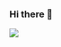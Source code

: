 ### Hi there 👋
<img align="center" src="https://github-readme-stats.vercel.app/api/<CARD_TYPE>/?username=<alejandroatacho>&theme=<THEME_NAME>" />

<!--
**alejandroatacho/alejandroatacho** is a ✨ _special_ ✨ repository because its `README.md` (this file) appears on your GitHub profile.

Here are some ideas to get you started:

- 🔭 I’m currently working on ...
- 🌱 I’m currently learning ...
- 👯 I’m looking to collaborate on ...
- 🤔 I’m looking for help with ...
- 💬 Ask me about ...
- 📫 How to reach me: ...
- 😄 Pronouns: ...
- ⚡ Fun fact: ...
-->
